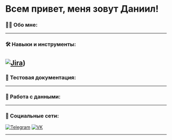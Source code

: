 # Всем привет, меня зовут Даниил!

### 👨‍💻 Обо мне:


---
### 🛠️ Навыки и инструменты:

[![Jira](https://img.shields.io/badge/Jira-0052CC?style=for-the-badge&logo=Jira&logoColor=white)](https://www.atlassian.com/software/jira))
---


### 📁 Тестовая документация:
---

### 💾 Работа с данными:
---

### 🤝 Социальные сети:

[![Telegram](https://img.shields.io/badge/Telegram-2CA5E0?style=for-the-badge&logo=telegram&logoColor=white)](https://t.me/mazion322)
[![VK](https://img.shields.io/badge/вконтакте-%232E87FB.svg?&style=for-the-badge&logo=vk&logoColor=white)](https://vk.com/mazion)

---
